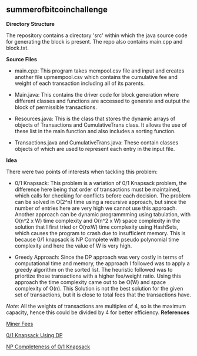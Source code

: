 ## summerofbitcoinchallenge

**Directory Structure**

The repository contains a directory 'src' within which the java source code for generating the block is present. The repo also contains main.cpp and block.txt.

**Source Files**

* main.cpp: This program takes mempool.csv file and input and creates another file upmempool.csv which contains the cumulative fee and weight of
  each transaction including all of its parents.
  
* Main.java: This contains the driver code for block generation where different classes and functions are accessed to generate and output the block of permissible transactions.
* Resources.java: This is the class that stores the dynamic arrays of objects of Transactions and CumulativeTrans class. It allows the use of these list in the main function and also includes a sorting function.
* Transactions.java and CumulativeTrans.java: These contain classes objects of which are used to represent each entry in the input file.

**Idea**

There were two points of interests when tackling this problem:
* 0/1 Knapsack: This problem is a variation of 0/1 Knapsack problem, the difference here being that order of transactions must be maintained, which calls for checking for conflicts before each decision. The problem can be solved in O(2^n) time using a recursive approach, but since the number of entries here are very high we cannot use this approach. Another approach can be dynamic programmming using tabulation, with O(n^2 x W) time complexity and O(n^2 x W) space complexity in the solution that I first tried or O(nxW) time complexity using HashSets, which causes the program to crash due to insufficient memory. This is because 0/1 knapsack is NP Complete with pseudo polynomial time complexity and here the value of W is very high.
    
* Greedy Approach: Since the DP approach was very costly in terms of computational time and memory, the approach I followed was to apply a greedy algorithm on the sorted list. The heuristic followed was to priortize those transactions with a higher fee/weight ratio. Using this approach the time complexity came out to be O(W) and space complexity of O(n). This Solution is not the best solution for the given set of transactions, but it is close to total fees that the transactions have.

*Note*: All the weights of transactions are multiples of 4, so is the maximum capacity, hence this could be divided by 4 for better efficiency.
**References**

[Miner Fees](https://en.bitcoin.it/wiki/Miner_fees)

[0/1 Knapsack Using DP](https://www.geeksforgeeks.org/0-1-knapsack-problem-dp-10/)

[NP Completeness of 0/1 Knapsack](https://www.baeldung.com/cs/knapsack-problem-np-completeness#:~:text=The%20decision%20version%20of%20the,is%20an%20NP%2DComplete%20problem.&text=Therefore%2C%20the%20knapsack%20problem%20can,.)
